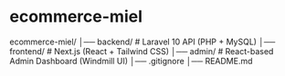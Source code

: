 # ecommerce-miel

ecommerce-miel/
│── backend/       # Laravel 10 API (PHP + MySQL)
│── frontend/      # Next.js (React + Tailwind CSS)
│── admin/         # React-based Admin Dashboard (Windmill UI)
│── .gitignore
│── README.md
